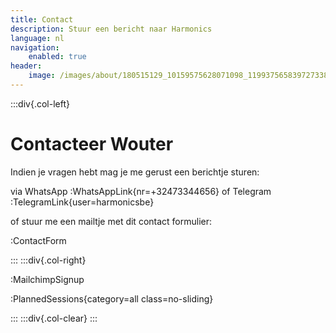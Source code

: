 ```yaml
---
title: Contact
description: Stuur een bericht naar Harmonics
language: nl
navigation:
    enabled: true
header:
    image: /images/about/180515129_10159575628071098_1199375658397273382_n.jpg
---
```


:::div{.col-left}

# Contacteer Wouter

Indien je vragen hebt mag je me gerust een berichtje sturen:

via WhatsApp :WhatsAppLink{nr=+32473344656} of Telegram :TelegramLink{user=harmonicsbe}

of stuur me een mailtje met dit contact formulier:

:ContactForm

:::
:::div{.col-right}

:MailchimpSignup

:PlannedSessions{category=all class=no-sliding}

:::
:::div{.col-clear}
:::


